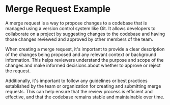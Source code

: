 # Merge Request Example

A merge request is a way to propose changes to a codebase that is managed using a version control system like Git. It allows developers to collaborate on a project by suggesting changes to the codebase and having those changes reviewed and approved by other members of the team.

When creating a merge request, it's important to provide a clear description of the changes being proposed and any relevant context or background information. This helps reviewers understand the purpose and scope of the changes and make informed decisions about whether to approve or reject the request.

Additionally, it's important to follow any guidelines or best practices established by the team or organization for creating and submitting merge requests. This can help ensure that the review process is efficient and effective, and that the codebase remains stable and maintainable over time.
